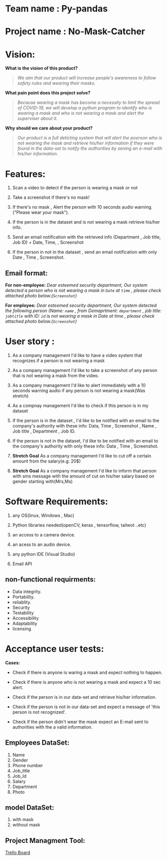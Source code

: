 
# Team name : Py-pandas
# Project name : No-Mask-Catcher


# Vision: 

**What is the vision of this product?**

> *We aim that our product will increase people's awareness to follow safety rules and wearing their masks.*


**What pain point does this project solve?**

> *Because wearing a mask has become a necessity  to limit the spread of COVID-19, we will develop a python program to identify who is wearing a mask and who is not wearing a mask and alert the superviser about it.*


**Why should we care about your product?**

> *Our product is a full deticting system that will alert the poerson who is not wearing the mask and retrieve his/her information if they were found in the data-set to notify the authorities by sening an e-mail with his/her information.*


# Features: 

1. Scan a video to detect if the person is wearing a mask or not 

2. Take a screenshot if there's no mask!

3. If there's no mask , Alert the person with 10 seconds audio warning.("Please wear your mask").

4. If the person is in the dataset and is not wearing a mask retrieve his/her info.

5. Send an email notification with the retrieved info (Department , Job title, Job ID) + Date, Time, , Screenshot

6. If the person in not in the dataset , send an email notification with only Date , Time , Screenshot.


## Email format:

**For non-employee:**
*Dear esteemed security department, Our system detected a person who is not wearing a mask in `Date` at `time` , please check attached photo below.(`Screenshot`)*


**For employee:** 
*Dear esteemed security department, Our system detected the following person (Name: `name` , from Demaprtment:  `department` , job title: `jobtitle` with ID: `id`  is not wearing a mask in Date at time , please check attached photo below.(`Screenshot`)*
 

# User story : 
1. As a company management I'd like to have a video system that recognizes if a person is not wearing a mask

2. As a company management I'd like to take a screenshot of any person that is not wearing a mask from the video.

3. As a company management I'd like to alert immediately with a 10 seconds warning audio if any person is not wearing a mask(Was stretch)

4. As a compnay management I'd like to check if this person is in my dataset

5. If the person is in the dataset , I'd like to be notified with an email to the company's authority with these info:
	Data, Time , Screenshot , Name , Job title , Department , Job ID.

6. If the person is not in the dataset, I'd like to be notified with an email to the company's authority with only these info:
    Data , Time , Screenshot.

7. **Stretch Goal** As a company management I'd like to cut off a certain amount from the salary(e.g: 20$)

8. **Stretch Goal** As a company management I'd like to inform that person with sms message with the amount of cut on his/her salary based on gender starting with(Mrs,Ms)



# Software Requirements:

1. any OS(linux, Windows , Mac)

2. Python libraries needed(openCV, keras , tensorflow, tailwot ..etc) 

3. an access to a camera device.

4. an acess to an audio device.

5. any python IDE (Visual Studio)

6. Email API

## non-functional requirments:

* Data integrity.
* Portability.
* reliablity. 
* Security 
* Testability
* Accessibility
* Adaptability
* licensing




# Acceptance user tests: 
**Cases:**

* Check if there is anyone is waring a mask and expect nothing to happen.

* Check if there is anyone who is not wearing a mask and expect a 10 sec alert. 

* Check if the person is in our data-set and retrieve his/her information.

* Check if the person is not in our data-set and expect a message of 'this person is not recognized'.

* Check if the person didn't wear the mask expect an E-mail sent to authorities with the a valid information.


## Employees DataSet:

1. Name  
2. Gender
3. Phone number
4. Job_title
5. Job_Id
6. Salary
7. Department
8. Photo

## model DataSet:

1. with mask
2. without mask


## Project Managment Tool:

[Trello Board](https://trello.com/b/Ou9hyUbw/pypandas)






